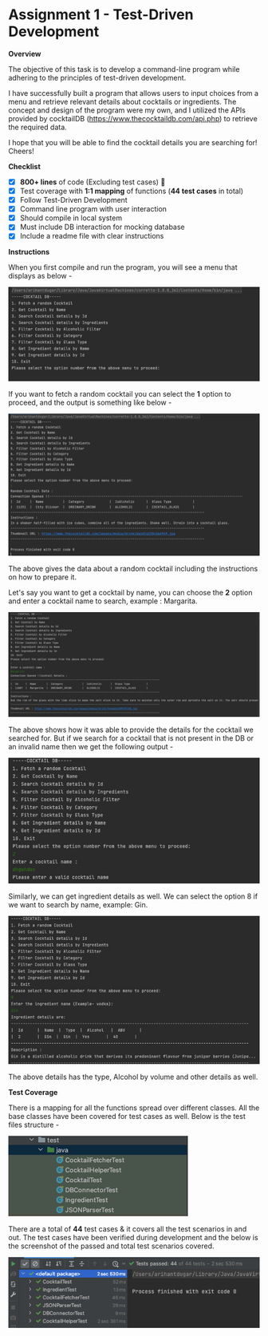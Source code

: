 # Assignment 1 - Test-Driven Development

**Overview**

The objective of this task is to develop a command-line program while adhering to the principles of test-driven development.

I have successfully built a program that allows users to input choices from a menu and retrieve relevant details about cocktails or ingredients. The concept and design of the program were my own, and I utilized the APIs provided by cocktailDB (https://www.thecocktaildb.com/api.php) to retrieve the required data.

I hope that you will be able to find the cocktail details you are searching for! Cheers!

**Checklist**

- [x] **800+ lines** of code (Excluding test cases) :tada:
- [x] Test coverage with **1:1 mapping** of functions (**44 test cases** in total)
- [x] Follow Test-Driven Development
- [x] Command line program with user interaction
- [x] Should compile in local system
- [x] Must include DB interaction for mocking database
- [x] Include a readme file with clear instructions

**Instructions**

When you first compile and run the program, you will see a menu that displays as below - 

![Cocktail DB - Menu](./assets/menu.png)

If you want to fetch a random cocktail you can select the **1** option to proceed, and the output is something like below - 

![Random cocktail details](./assets/randomCocktail.png)

The above gives the data about a random cocktail including the instructions on how to prepare it.

Let's say you want to get a cocktail by name, you can choose the **2** option and enter a cocktail name to search, example : Margarita.

![Cocktail details by name](./assets/cocktailByName.png)

The above shows how it was able to provide the details for the cocktail we searched for. But if we search for a cocktail that is not present in the DB or an invalid name then we get the following output - 

![Invalid Name](./assets/InvalidName.png)

Similarly, we can get ingredient details as well. We can select the option 8 if we want to search by name, example: Gin.

![Ingredient details by Name](./assets/IngredientByName.png)

The above details has the type, Alcohol by volume and other details as well.

**Test Coverage**

There is a mapping for all the functions spread over different classes. All the base classes have been covered for test cases as well.
Below is the test files structure -

![Test file structure](./assets/testFileStructure.png)

There are a total of **44** test cases & it covers all the test scenarios in and out. The test cases have been verified during development and the below is the screenshot of the passed and total test scenarios covered.

![Tests Verified](./assets/testsVerified.png)


